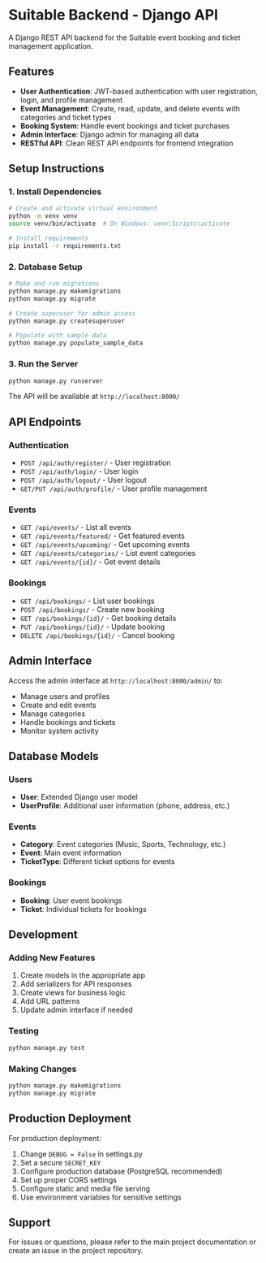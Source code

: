 # Suitable Backend - Django API

A Django REST API backend for the Suitable event booking and ticket management application.

## Features

- **User Authentication**: JWT-based authentication with user registration, login, and profile management
- **Event Management**: Create, read, update, and delete events with categories and ticket types
- **Booking System**: Handle event bookings and ticket purchases
- **Admin Interface**: Django admin for managing all data
- **RESTful API**: Clean REST API endpoints for frontend integration

## Setup Instructions

### 1. Install Dependencies

```bash
# Create and activate virtual environment
python -m venv venv
source venv/bin/activate  # On Windows: venv\Scripts\activate

# Install requirements
pip install -r requirements.txt
```

### 2. Database Setup

```bash
# Make and run migrations
python manage.py makemigrations
python manage.py migrate

# Create superuser for admin access
python manage.py createsuperuser

# Populate with sample data
python manage.py populate_sample_data
```

### 3. Run the Server

```bash
python manage.py runserver
```

The API will be available at `http://localhost:8000/`

## API Endpoints

### Authentication
- `POST /api/auth/register/` - User registration
- `POST /api/auth/login/` - User login
- `POST /api/auth/logout/` - User logout
- `GET/PUT /api/auth/profile/` - User profile management

### Events
- `GET /api/events/` - List all events
- `GET /api/events/featured/` - Get featured events
- `GET /api/events/upcoming/` - Get upcoming events
- `GET /api/events/categories/` - List event categories
- `GET /api/events/{id}/` - Get event details

### Bookings
- `GET /api/bookings/` - List user bookings
- `POST /api/bookings/` - Create new booking
- `GET /api/bookings/{id}/` - Get booking details
- `PUT /api/bookings/{id}/` - Update booking
- `DELETE /api/bookings/{id}/` - Cancel booking

## Admin Interface

Access the admin interface at `http://localhost:8000/admin/` to:
- Manage users and profiles
- Create and edit events
- Manage categories
- Handle bookings and tickets
- Monitor system activity

## Database Models

### Users
- **User**: Extended Django user model
- **UserProfile**: Additional user information (phone, address, etc.)

### Events
- **Category**: Event categories (Music, Sports, Technology, etc.)
- **Event**: Main event information
- **TicketType**: Different ticket options for events

### Bookings
- **Booking**: User event bookings
- **Ticket**: Individual tickets for bookings

## Development

### Adding New Features
1. Create models in the appropriate app
2. Add serializers for API responses
3. Create views for business logic
4. Add URL patterns
5. Update admin interface if needed

### Testing
```bash
python manage.py test
```

### Making Changes
```bash
python manage.py makemigrations
python manage.py migrate
```

## Production Deployment

For production deployment:
1. Change `DEBUG = False` in settings.py
2. Set a secure `SECRET_KEY`
3. Configure production database (PostgreSQL recommended)
4. Set up proper CORS settings
5. Configure static and media file serving
6. Use environment variables for sensitive settings

## Support

For issues or questions, please refer to the main project documentation or create an issue in the project repository. 